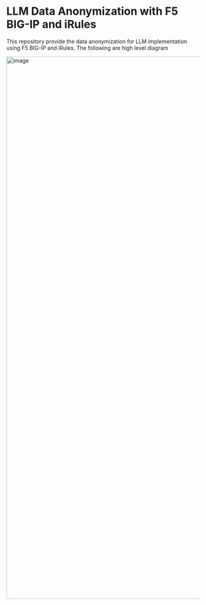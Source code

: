 LLM Data Anonymization with F5 BIG-IP and iRules
================================================

This repository provide the data anonymization for LLM implementation using F5 BIG-IP and iRules.
The following are high level diagram

<img width="1413" alt="image" src="https://github.com/user-attachments/assets/0ddb834c-a9dd-487f-9d3a-1d727cca3cb0" />
